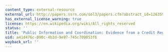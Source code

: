 ```yaml
---
content_type: external-resource
external_url: http://papers.ssrn.com/sol3/papers.cfm?abstract_id=1263594
has_external_license_warning: true
license: https://en.wikipedia.org/wiki/All_rights_reserved
status: ''
title: 'Public Information and Coordination: Evidence from a Credit Registry Expansion'
uid: a41d476c-090c-4b3d-9e97-745c709853f6
wayback_url: ''
---
```

